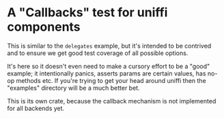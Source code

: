 # A "Callbacks" test for uniffi components

This is similar to the `delegates` example, but it's intended to be contrived and to
ensure we get good test coverage of all possible options.

It's here so it doesn't even need to make a cursory effort to be a "good"
example; it intentionally panics, asserts params are certain values, has
no-op methods etc. If you're trying to get your head around uniffi then the
"examples" directory will be a much better bet.

This is its own crate, because the callback mechanism is not implemented for all backends yet.
